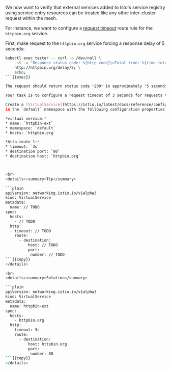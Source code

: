 We now want to verify that external services added to Isto's service registry using service 
entry resources can be treated like any other inter-cluster request within the mesh.

For instance, we want to configure a [request timeout](https://istio.io/latest/docs/tasks/traffic-management/request-timeouts/#request-timeouts) 
route rule for the `httpbin.org` service.

First, make request to the `httpbin.org` service forcing a response delay of 5 seconds:
```bash
kubectl exec tester -- curl -o /dev/null \
    -sS -w "Response status code: %{http_code}\nTotal time: %{time_total}\n" \
    http://httpbin.org/delay/5; \
    echo;
```{{exec}}

The request should return status code *200* in approximately *5 seconds*.

Your task is to configure a request timeout of 3 seconds for requests to the `httbin.org` service.

Create a [VirtualService](https://istio.io/latest/docs/reference/config/networking/virtual-service/) 
in the `default` namespace with the following configuration properties:

*virtual service:*
* name: `httpbin-ext`
* namespace: `default`
* hosts: `httpbin.org`

*http route 1:*
* timeout: `3s`
* destination port: `80`
* destination host: `httpbin.org`



<br>
<details><summary>Tip</summary>

```plain
apiVersion: networking.istio.io/v1alpha3
kind: VirtualService
metadata:
  name: // TODO
spec:
  hosts:
    - // TODO
  http:
  - timeout: // TODO
    route:
      - destination:
          host: // TODO
          port:
           number: // TODO
```{{copy}}
</details>

<br>
<details><summary>Solution</summary>

```plain
apiVersion: networking.istio.io/v1alpha3
kind: VirtualService
metadata:
  name: httpbin-ext
spec:
  hosts:
    - httpbin.org
  http:
  - timeout: 3s
    route:
      - destination:
          host: httpbin.org
          port:
           number: 80
```{{copy}}
</details>
